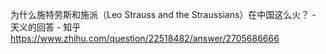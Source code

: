 为什么施特劳斯和施派（Leo Strauss and the Straussians）在中国这么火？ - 天义的回答 - 知乎
https://www.zhihu.com/question/22518482/answer/2705686666
